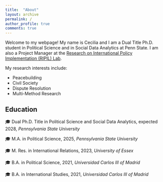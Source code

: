```yaml
---
title:  "About"
layout: archive
permalink: /
author_profile: true
comments: true
---
```


Welcome to my webpage! My name is Cecilia and I am a Dual Title Ph.D. student in Political Science and in Social Data Analytics at Penn State. I am also a Project Manager at the [Research on International Policy Implementation (RIPIL) Lab](https://www.ripilab.com/the-team).


My research interests include:
- Peacebuilding
- Civil Society
- Dispute Resolution
- Multi-Method Research

## Education

 🎓 Dual Ph.D. Title in Political Science and Social Data Analytics, expected 2028, *Pennsylvania State University* 
 
 🎓 M.A. in Political Science, 2025, *Pennsylvania State University* 
 
 🎓 M. Res. in International Relations, 2023, *University of Essex*
 
 🎓 B.A. in Political Science, 2021, *Universidad Carlos III of Madrid* 
 
🎓 B.A. in International Studies, 2021, *Universidad Carlos III of Madrid*
